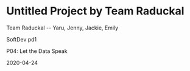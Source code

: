 # Untitled Project by Team Raduckal


Team Raduckal -- Yaru, Jenny, Jackie, Emily

SoftDev pd1

P04: Let the Data Speak

2020-04-24

